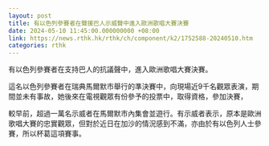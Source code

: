 ```yaml
---
layout: post
title: 有以色列參賽者在聲援巴人示威聲中進入歐洲歌唱大賽決賽
date: 2024-05-10 11:45:00.000000000 +08:00
link: https://news.rthk.hk/rthk/ch/component/k2/1752588-20240510.htm
categories: rthk
---
```


有以色列參賽者在支持巴人的抗議聲中，進入歐洲歌唱大賽決賽。

這名以色列參賽者在瑞典馬爾默市舉行的準決賽中，向現場近9千名觀眾表演，期間並未有事故，她後來在電視觀眾有份參予的投票中，取得資格，參加決賽，

較早前，超過一萬名示威者在馬爾默市內集會並遊行。有示威者表示，原本是歐洲歌唱大賽的忠實觀眾，但對於近日在加沙的情況感到不滿，亦由於有以色列人士參賽，所以杯葛這項賽事。
